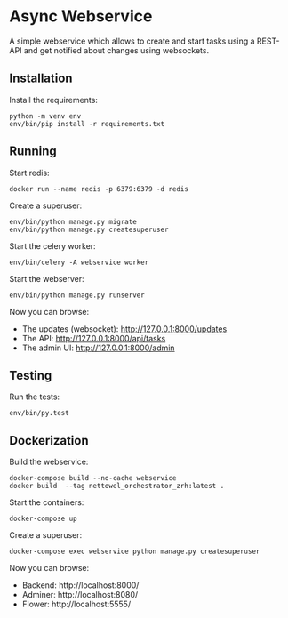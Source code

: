 # Async Webservice

A simple webservice which allows to create and start tasks using a REST-API and get notified about changes using websockets.

## Installation

Install the requirements:

    python -m venv env
    env/bin/pip install -r requirements.txt

## Running

Start redis:

    docker run --name redis -p 6379:6379 -d redis

Create a superuser:

    env/bin/python manage.py migrate
    env/bin/python manage.py createsuperuser

Start the celery worker:

    env/bin/celery -A webservice worker

Start the webserver:

    env/bin/python manage.py runserver


Now you can browse:
- The updates (websocket): http://127.0.0.1:8000/updates
- The API: http://127.0.0.1:8000/api/tasks
- The admin UI: http://127.0.0.1:8000/admin

## Testing

Run the tests:

    env/bin/py.test

## Dockerization

Build the webservice:

    docker-compose build --no-cache webservice
    docker build  --tag nettowel_orchestrator_zrh:latest .

Start the containers:

    docker-compose up

Create a superuser:

    docker-compose exec webservice python manage.py createsuperuser

Now you can browse:
- Backend: http://localhost:8000/
- Adminer: http://localhost:8080/
- Flower: http://localhost:5555/
